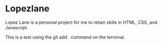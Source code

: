 # Lopezlane
Lopez Lane is a personal project for me to retain skills in HTML, CSS, and Javascript.

This is a test using the git add . command on the terminal.
